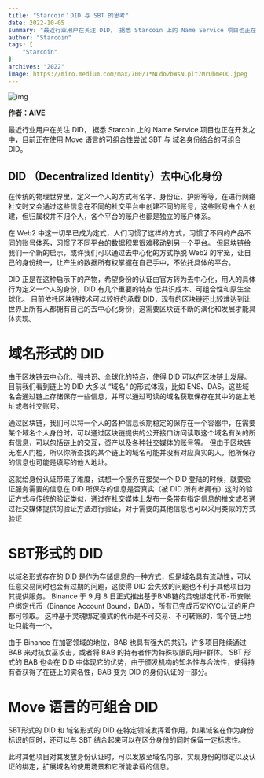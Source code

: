 ```yaml
---
title: "Starcoin：DID 与 SBT 的思考"
date: 2022-10-05
summary: "最近行业用户在关注 DID， 据悉 Starcoin 上的 Name Service 项目也正在开发之中，目前正在使用 Move 语言的可组合性尝试 SBT 与 域名身份结合的..."
author: "Starcoin"
tags: [
    "Starcoin"
]
archives: "2022"
image: https://miro.medium.com/max/700/1*NLdo2bWsNLplt7MrUbmeOQ.jpeg
---
```


![img](https://miro.medium.com/max/700/1*NLdo2bWsNLplt7MrUbmeOQ.jpeg)

**作者：AIVE**

最近行业用户在关注 DID， 据悉 Starcoin 上的 Name Service 项目也正在开发之中，目前正在使用 Move 语言的可组合性尝试 SBT 与 域名身份结合的可组合 DID。

## DID （Decentralized Identity）去中心化身份

在传统的物理世界里，定义一个人的方式有名字、身份证、护照等等，在进行网络社交时又会通过这些信息在不同的社交平台中创建不同的账号，这些账号由个人创建，但归属权并不归个人，各个平台的账户也都是独立的账户体系。

在 Web2 中这一切早已成为定式，人们习惯了这样的方式，习惯了不同的产品不同的账号体系，习惯了不同平台的数据积累很难移动到另一个平台。
但区块链给我们一个新的启示，或许我们可以通过去中心化的方式挣脱 Web2 的牢笼，让自己的身份统一，让产生的数据所有权掌握在自己手中，不依托具体的平台。

DID 正是在这种启示下的产物，希望身份的认证由官方转为去中心化，用人的具体行为定义一个人的身份，DID 有几个重要的特点 低共识成本、可组合性和原生全球化。
目前依托区块链技术可以较好的承载 DID，现有的区块链还比较难达到让世界上所有人都拥有自己的去中心化身份，这需要区块链不断的演化和发展才能具体实现。

# 域名形式的 DID

由于区块链去中心化、强共识、全球化的特点，使得 DID 可以在区块链上发展。
目前我们看到链上的 DID 大多以 “域名“ 的形式体现，比如 ENS、DAS。这些域名会通过链上存储保存一些信息，并可以通过可读的域名获取保存在其中的链上地址或者社交账号。

通过区块链，我们可以将一个人的各种信息长期稳定的保存在一个容器中，在需要某个域名个人身份时，可以通过区块链提供的公开接口访问读取这个域名有关的所有信息，可以包括链上的交互，资产以及各种社交媒体的账号等。
但由于区块链无准入门槛，所以你所查找的某个链上的域名可能并没有对应真实的人，他所保存的信息也可能是填写的他人地址。

这就给身份认证带来了难度，试想一个服务在接受一个 DID 登陆的时候，就要验证服务需要的信息在 DID 所保存的信息是否真实（被 DID 所有者拥有）这时的验证方式与传统的验证类似，通过在社交媒体上发布一条带有指定信息的推文或者通过社交媒体提供的验证方法进行验证，对于需要的其他信息也可以采用类似的方式验证

# SBT形式的 DID

以域名形式存在的 DID 是作为存储信息的一种方式，但是域名具有流动性，可以任意交易同时也会有过期的问题，这使得 DID 会失效的问题也不利于其他项目为其提供服务。
Binance 于 9 月 8 日正式推出基于BNB链的灵魂绑定代币-币安账户绑定代币（Binance Account Bound，BAB），所有已完成币安KYC认证的用户都可领取。
这种基于灵魂绑定模式的代币是不可交易、不可转账的，每个链上地址只能有一个。

由于 Binance 在加密领域的地位，BAB 也具有强大的共识，许多项目陆续通过 BAB 来对抗女巫攻击，或者将 BAB 的持有者作为特殊权限的用户群体。
SBT 形式的 BAB 也会在 DID 中体现它的优势，由于颁发机构的知名性与合法性，使得持有者获得了在链上的实名性，BAB 变为 DID 的身份认证的一部分。

# Move 语言的可组合 DID

SBT形式的 DID 和 域名形式的 DID 在特定领域发挥着作用，如果域名在作为身份标识的同时，还可以与 SBT 结合起来可以在区分身份的同时保留一定标志性。

此时其他项目对其发放身份认证时，可以发放至域名内部，实现身份的绑定以及认证的绑定，扩展域名的使用场景和它所能承载的信息。